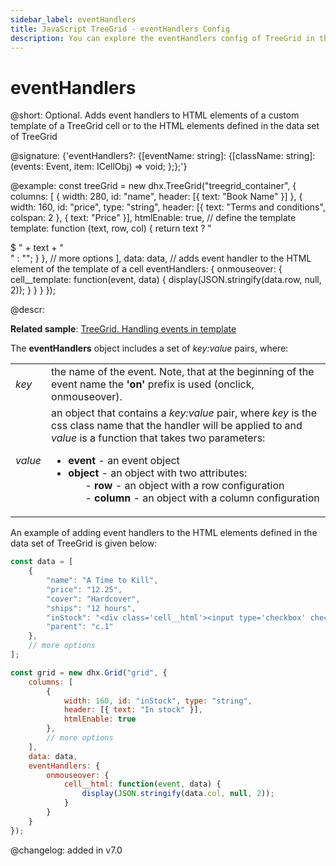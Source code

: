 ```yaml
---
sidebar_label: eventHandlers
title: JavaScript TreeGrid - eventHandlers Config 
description: You can explore the eventHandlers config of TreeGrid in the documentation of the DHTMLX JavaScript UI library. Browse developer guides and API reference, try out code examples and live demos, and download a free 30-day evaluation version of DHTMLX Suite 7.
---
```


# eventHandlers

@short: Optional. Adds event handlers to HTML elements of a custom template of a TreeGrid cell or to the HTML elements defined in the data set of TreeGrid

@signature: {'eventHandlers?: {[eventName: string]: {[className: string]: (events: Event, item: ICellObj) => void; };};'}

@example:
const treeGrid = new dhx.TreeGrid("treegrid_container", {
	columns: [
		{ width: 280, id: "name", header: [{ text: "Book Name" }] },
		{
			width: 160, id: "price", type: "string", 
          	header: [{ text: "Terms and conditions", colspan: 2 }, { text: "Price" }],
			htmlEnable: true,
			// define the template
			template: function (text, row, col) {
				return text ? "<div class='cell__template'>$ " + text + "</div>" : "";
			}
		},
		// more options
	],
	data: data,
	// adds event handler to the HTML element of the template of a cell
	eventHandlers: {
		onmouseover: {
			cell__template: function(event, data) {
				display(JSON.stringify(data.row, null, 2));
			} 
		} 
	}
});

@descr:

**Related sample**: [TreeGrid. Handling events in template](https://snippet.dhtmlx.com/la7u1xqy)

The **eventHandlers** object includes a set of *key:value* pairs, where:

<table>
	<tbody>
        <tr>
			<td><i>key</i></td>
			<td> the name of the event. Note, that at the beginning of the event name the <b>'on'</b> prefix is used (onclick, onmouseover).</td>
		</tr>
        <tr>
			<td><i>value</i></td>
			<td>an object that contains a <i>key:value</i> pair, where <i>key</i> is the css class name that the handler will be applied to and <i>value</i> is a function that takes two parameters:
            <ul>
                <li><b>event</b> - an event object</li>
                <li><b>object</b> - an object with two attributes:
                <ol>- <b>row</b> - an object with a row configuration</ol>
                <ol>- <b>column</b> - an object with a column configuration</ol></li>
            </ul></td>
		</tr>
    </tbody>
</table>

An example of adding event handlers to the HTML elements defined in the data set of TreeGrid is given below:

~~~js {7,23-29}
const data = [
	{
		"name": "A Time to Kill",
		"price": "12.25",
		"cover": "Hardcover",
		"ships": "12 hours",
		"inStock": "<div class='cell__html'><input type='checkbox' checked />80</div>", 
		"parent": "c.1"
	},
    // more options
];

const grid = new dhx.Grid("grid", {
	columns: [
        { 
            width: 160, id: "inStock", type: "string", 
            header: [{ text: "In stock" }], 
            htmlEnable: true 
        }, 
        // more options
    ],
	data: data,
    eventHandlers: {
		onmouseover: {
			cell__html: function(event, data) {
				display(JSON.stringify(data.col, null, 2)); 
			} 
		} 
	} 
});
~~~

@changelog: added in v7.0

[comment]: # (@related: treegrid/initialization.md#initialize-treegrid treegrid/configuration.md#event-handlers-for-html-content treegrid/customization.md#adding-template-to-cells)
